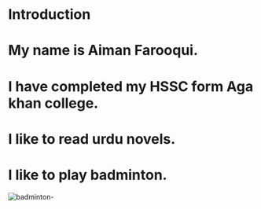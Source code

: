 # Introduction
# My name is Aiman Farooqui.
# I have completed my HSSC form Aga khan college.
# I like to read urdu novels.
# I like to play badminton.
![badminton-](https://github.com/user-attachments/assets/1ad7bbfa-5c12-49e1-818a-d8c8c084e80d)
